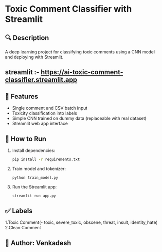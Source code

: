# Toxic Comment Classifier with Streamlit

## 🔍 Description
A deep learning project for classifying toxic comments using a CNN model and deploying with Streamlit.
 
## streamlit :- https://ai-toxic-comment-classifier.streamlit.app
## 📂 Features
- Single comment and CSV batch input
- Toxicity classification into labels
- Simple CNN trained on dummy data (replaceable with real dataset)
- Streamlit web app interface

## 🚀 How to Run
1. Install dependencies:
   ```bash
   pip install -r requirements.txt
   ```
2. Train model and tokenizer:
   ```bash
   python train_model.py
   ```
3. Run the Streamlit app:
   ```bash
   streamlit run app.py
   ```

## ✅ Labels
1.Toxic Comment(- toxic, severe_toxic, obscene, threat, insult, identity_hate)
2.Clean Comment

## 📝 Author: Venkadesh
